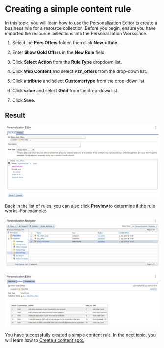 # Creating a simple content rule

In this topic, you will learn how to use the Personalization Editor to create a business rule for a resource collection. Before you begin, ensure you have imported the resource collections into the Personalization Workspace.  

1. Select the **Pers Offers** folder, then click **New > Rule**.  

2. Enter **Show Gold Offers** in the **New Rule** field.  

3. Click  **Select Action** from the **Rule Type** dropdown list.  

4. Click **Web Content** and select **Pzn_offers** from the drop-down list.  

5. Click **attribute** and select **Customertype** from the drop-down list.  

6. Click **value** and select **Gold** from the drop-down list.  

7. Click **Save**.  

## Result  

![Rule to show all gold customers](./images/rule_result_show_gold_offers.png)  

Back in the list of rules, you can also click **Preview** to determine if the rule works. For example:

![Show all gold customers - preview](./images/rule_result_show_gold_offers_preview.png)

You have successfully created a simple content rule. In the next topic, you will learn how to [Create a content spot.](./pzn_demo_create_content_spot.md)
